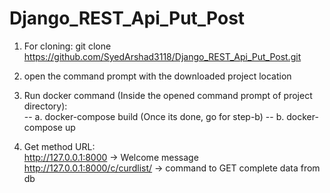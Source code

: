 # Django_REST_Api_Put_Post

1. For cloning: git clone https://github.com/SyedArshad3118/Django_REST_Api_Put_Post.git

2. open the command prompt with the downloaded project location

3. Run docker command (Inside the opened command prompt of project directory):	
      -- a. docker-compose build
			(Once its done, go for step-b) -- 
			b. docker-compose up
			
3. Get method URL:	
      http://127.0.0.1:8000   ->  Welcome message
      http://127.0.0.1:8000/c/curdlist/  ->  command to GET complete data from db
